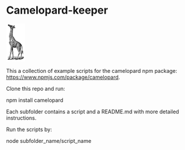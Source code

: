 # Camelopard-keeper

<img src="https://raw.githubusercontent.com/fsandx/camelopard/master/assets/camelopard.png">

This a collection of example scripts for the camelopard npm package: https://www.npmjs.com/package/camelopard.

Clone this repo and run:

npm install camelopard

Each subfolder contains a script and a README.md with more detailed instructions.

Run the scripts by:

node subfolder_name/script_name
